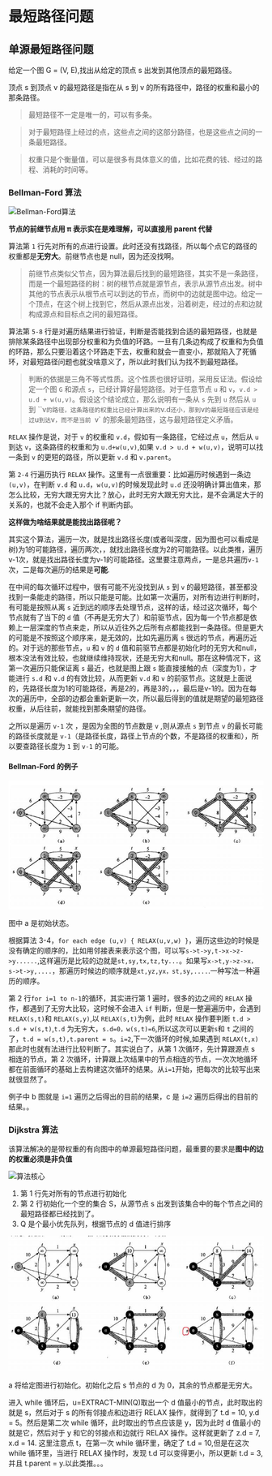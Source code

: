# 最短路径问题

## 单源最短路径问题

给定一个图 G = (V, E),找出从给定的顶点 s 出发到其他顶点的最短路径。

顶点 s 到顶点 v 的最短路径是指在从 s 到 v 的所有路径中，路径的权重和最小的那条路径。

> 最短路径不一定是唯一的，可以有多条。

> 对于最短路径上经过的点，这些点之间的这部分路径，也是这些点之间的一条最短路径。

> 权重只是个衡量值，可以是很多有具体意义的值，比如花费的钱、经过的路程、消耗的时间等。

### Bellman-Ford 算法

![Bellman-Ford算法](./imgs/Bellman-Ford.jpg)

**节点的前继节点用 π 表示实在是难理解，可以直接用 parent 代替**

算法第 `1` 行先对所有的点进行设置。此时还没有找路径，所以每个点它的路径的权重都是**无穷大**。前继节点也是 null，因为还没找啊。

> 前继节点类似父节点，因为算法最后找到的最短路径，其实不是一条路径，而是一个最短路径的树：树的根节点就是源节点，表示从源节点出发。树中其他的节点表示从根节点可以到达的节点，而树中的边就是图中边。给定一个顶点，在这个树上找到它，然后从源点出发，沿着树走，经过的点和边就构成源点和目标点之间的最短路径。

算法第 `5-8` 行是对遍历结果进行验证，判断是否能找到合适的最短路径，也就是排除某条路径中出现部分权重和为负值的环路。一旦有几条边构成了权重和为负值的环路，那么只要沿着这个环路走下去，权重和就会一直变小，那就陷入了死循环，对最短路径问题也就没啥意义了，所以此时我们认为找不到最短路径。

> 判断的依据是三角不等式性质。这个性质也很好证明，采用反证法。假设给定一个图 `G` 和源点 `s`，已经计算好最短路径。对于任意节点 `u` 和 `v`，`v.d > u.d + w(u,v)`。假设这个结论成立，那么说明有一条从 `s` 先到 `u` 然后从 `u` 到 ``v` 的路径，这条路径的权重比已经计算出来的 `v.d` 还小，那到 `v` 的最短路径应该是经过 `u` 到达 `v`，而不是当前 `v` 的那条最短路径，这与最短路径定义矛盾。

`RELAX` 操作是说，对于 `v` 的权重和 `v.d`，假如有一条路径，它经过点 `u`，然后从 `u` 到达 `v`，这条路径的权重和为 `u.d+w(u,v)`,如果 `v.d > u.d + w(u,v)`，说明可以找一条到 `v` 的更短的路径，所以更新 `v.d` 和 `v.parent`。

第 `2-4` 行遍历执行 `RELAX` 操作。这里有一点很重要：比如遍历时候遇到一条边`(u,v)`，在判断 `v.d` 和 `u.d`，`w(u,v)`的时候发现此时 `u.d` 还没明确计算出值来，那怎么比较，无穷大跟无穷大比？放心，此时无穷大跟无穷大比，是不会满足大于的关系的，也就不会走入那个 if 判断内部。

**这样做为啥结果就是能找出路径呢？**

其实这个算法，遍历一次，就是找出路径长度(或者叫深度，因为图也可以看成是树)为1的可能路径，遍历两次，，就找出路径长度为2的可能路径。以此类推，遍历v-1次，就是找出路径长度为v-1的可能路径。这里要注意两点，一是总共遍历`v-1`次，二是每次遍历的结果是**可能**.

在中间的每次循环过程中，很有可能不光没找到从 `s` 到 `v` 的最短路径，甚至都没找到一条能走的路径，所以只能是可能。比如第一次遍历，对所有边进行判断时，有可能是按照从离 `s` 近到远的顺序去处理节点，这样的话，经过这次循环，每个节点就有了当下的 `d` 值（不再是无穷大了）和前驱节点，因为每一个节点都是依赖上一层深度的节点来走，所以从近往外之后所有点都能找到一条路径。但是更大的可能是不按照这个顺序来，是无效的，比如先遍历离 `s` 很远的节点，再遍历近的。对于远的那些节点，`u` 和 `v` 的 `d` 值和前驱节点都是初始化时的无穷大和null，根本没法有效比较，也就继续维持现状，还是无穷大和null。那在这种情况下，这第一次遍历只能保证离 `s` 最近，也就是图上跟 `s` 能直接接触的点（深度为1），才能进行 `s.d` 和 `v.d` 的有效比较，从而更新 `v.d` 和 `v` 的前驱节点。这就是上面说的，先路径长度为1的可能路径，再是2的，再是3的，，，最后是v-1的。因为在每次的遍历中，全部的边都会重新更新一次，所以最后得到的值就是期望的最短路径权重，从后往前，就能找到那条期望的路径。

之所以是遍历 `v-1` 次 ，是因为全图的节点数是 `v` ,则从源点 `s` 到节点 `v` 的最长可能的路径长度就是 `v-1`（是路径长度，路径上节点的个数，不是路径的权重和），所以要查路径长度为 `1` 到 `v-1` 的可能。

#### Bellman-Ford 的例子

![Bellman-Ford的例子](./imgs/Bellman-Ford的例子.jpg)

图中 a 是初始状态。

根据算法 3-4，`for each edge (u,v) { RELAX(u,v,w) }`，遍历这些边的时候是没有确定的顺序的，比如用邻接表来表示这个图，可以写`s->t->y,t->x->z->y......`,这样遍历是比较的边就是`st,sy,tx,tz,ty...`。如果写`x->t,y->z->x，s->t->y,....`，那遍历时候边的顺序就是`xt,yz,yx，st,sy,....`.一种写法一种遍历的顺序。

第 2 行`for i=1 to n-1`的循环，其实进行第 1 遍时，很多的边之间的 `RELAX` 操作，都遇到了无穷大比较，这时候不会进入 `if` 判断，但是一整遍遍历中，会遇到 `RELAX(s,t)`和 `RELAX(s,y)`,以 `RELAX(s,t)`为例，此时 `RELAX` 操作要判断 `t.d > s.d + w(s,t)`,`t.d` 为无穷大，`s.d=0，w(s,t)=6`,所以这次可以更新`s`和 `t` 之间的了，`t.d = w(s,t),t.parent = s`。`i=2`,下一次循环的时候,如果遇到 `RELAX(t,x)`那此时也就有法进行比较判断了。其实说白了，从第 1 次循环，先计算跟源点 s 相连的节点，第 2 次循环，计算跟上次结果中的节点相连的节点，一次次地循环都在前面循环的基础上去构建这次循环的结果。从`i=1`开始，把每次的比较写出来就很显然了。

例子中 b 图就是 `i=1` 遍历之后得出的目前的结果，c 是 `i=2` 遍历后得出的目前的结果。。

### Dijkstra 算法

该算法解决的是带权重的有向图中的单源最短路径问题，最重要的要求是**图中的边的权重必须是非负值**

![算法核心](./imgs/Dijkstra.jpg)

1. 第 1 行先对所有的节点进行初始化
2. 第 2 行初始化一个空的集合 S，从源节点 s 出发到该集合中的每个节点之间的最短路径都已经找到了。
3. Q 是个最小优先队列，根据节点的 d 值进行排序

![Dijkstra例子](./imgs/Dijkstra过程.jpg)

a 将给定图进行初始化。初始化之后 s 节点的 d 为 0，其余的节点都是无穷大。

进入 while 循环后，u=EXTRACT-MIN(Q)取出一个 d 值最小的节点，此时取出的就是 s，然后对于 s 的所有邻接点和边进行 RELAX 操作，就得到了 t.d = 10, y.d = 5。然后是第二次 while 循环，此时取出的节点应该是 y，因为此时 d 值最小的就是它，然后对于 y 和它的邻接点和边就行 RELAX 操作。这样就更新了 z.d = 7, x.d = 14. 这里注意点 t，在第一次 while 循环里，确定了 t.d = 10,但是在这次 while 循环里，当进行 RELAX 操作时，发现 t.d 可以变得更小，所以更新 t.d = 3,并且 t.parent = y.以此类推。。。
